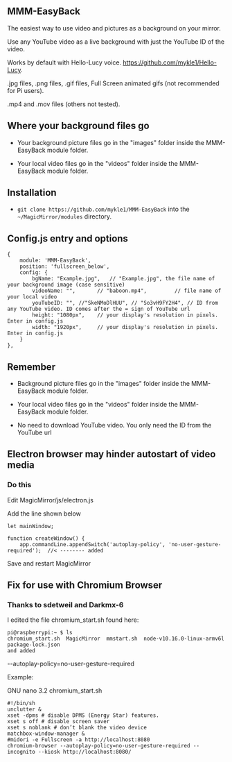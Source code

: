 ## MMM-EasyBack

The easiest way to use video and pictures as a background on your mirror.

Use any YouTube video as a live background with just the YouTube ID of the video.

Works by default with Hello-Lucy voice. https://github.com/mykle1/Hello-Lucy.

.jpg files, .png files, .gif files, Full Screen animated gifs (not recommended for Pi users).

.mp4 and .mov files (others not tested).

## Where your background files go

* Your background picture files go in the "images" folder inside the MMM-EasyBack module folder.

* Your local video files go in the "videos" folder inside the MMM-EasyBack module folder.

## Installation

* `git clone https://github.com/mykle1/MMM-EasyBack` into the `~/MagicMirror/modules` directory.

## Config.js entry and options

```
{
    module: 'MMM-EasyBack',
    position: 'fullscreen_below',
    config: {
        bgName: "Example.jpg",   // "Example.jpg", the file name of your background image (case sensitive)
        videoName: "",       // "baboon.mp4",         // file name of your local video
        youTubeID: "", //"SkeNMoDlHUU", // "So3vH9FY2H4", // ID from any YouTube video. ID comes after the = sign of YouTube url
        height: "1080px",    // your display's resolution in pixels. Enter in config.js
        width: "1920px",     // your display's resolution in pixels. Enter in config.js
    }
},
```

## Remember

* Background picture files go in the "images" folder inside the MMM-EasyBack module folder.

* Your local video files go in the "videos" folder inside the MMM-EasyBack module folder.

* No need to download YouTube video. You only need the ID from the YouTube url

## Electron browser may hinder autostart of video media

### Do this

Edit MagicMirror/js/electron.js

Add the line shown below

```
let mainWindow;

function createWindow() {
    app.commandLine.appendSwitch('autoplay-policy', 'no-user-gesture-required');  //< -------- added
```
    
Save and restart MagicMirror

## Fix for use with Chromium Browser

### Thanks to sdetweil and Darkmx-6

I edited the file chromium_start.sh found here:
```
pi@raspberrypi:~ $ ls
chromium_start.sh  MagicMirror  mmstart.sh  node-v10.16.0-linux-armv6l  package-lock.json
and added
```
--autoplay-policy=no-user-gesture-required

Example:

  GNU nano 3.2                          chromium_start.sh                                                                         
```
#!/bin/sh
unclutter &
xset -dpms # disable DPMS (Energy Star) features.
xset s off # disable screen saver
xset s noblank # don’t blank the video device
matchbox-window-manager &
#midori -e Fullscreen -a http://localhost:8080
chromium-browser --autoplay-policy=no-user-gesture-required --incognito --kiosk http://localhost:8080/
```

